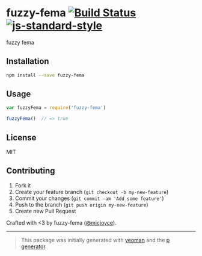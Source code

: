 # fuzzy-fema [![Build Status](https://secure.travis-ci.org/micjoyce/fuzzy-fema.svg?branch=master)](https://travis-ci.org/micjoyce/fuzzy-fema) [![js-standard-style](https://img.shields.io/badge/code%20style-standard-brightgreen.svg?style=flat)](https://github.com/feross/standard)

fuzzy fema

## Installation

```bash
npm install --save fuzzy-fema
```

## Usage

```javascript
var fuzzyFema = require('fuzzy-fema')

fuzzyFema()  // => true
```

## License

MIT

## Contributing

1. Fork it
2. Create your feature branch (`git checkout -b my-new-feature`)
3. Commit your changes (`git commit -am 'Add some feature'`)
4. Push to the branch (`git push origin my-new-feature`)
5. Create new Pull Request

Crafted with <3 by fuzzy-fema ([@micjoyce](https://twitter.com/micjoyce)).

***

> This package was initially generated with [yeoman](http://yeoman.io) and the [p generator](https://github.com/johnotander/generator-p.git).
